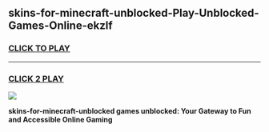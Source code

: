 
## skins-for-minecraft-unblocked-Play-Unblocked-Games-Online-ekzlf
<h3>
<a href="https://premium76.site?title=skins-for-minecraft-unblocked&ref=25A">CLICK TO PLAY</a></h3>
<hr>

<h3>
<a href="https://premium76.site?title=skins-for-minecraft-unblocked&ref=25A">CLICK 2 PLAY</a>
  
</h3>

<a href="https://premium76.site?title=skins-for-minecraft-unblocked&ref=25A"><img src="https://clearcache.store/games.png"></a>


**skins-for-minecraft-unblocked games unblocked: Your Gateway to Fun and Accessible Online Gaming**
